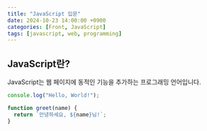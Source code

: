 ```yaml
---
title: "JavaScript 입문"
date: 2024-10-23 14:00:00 +0900
categories: [Front, JavaScript]
tags: [javascript, web, programming]
---
```


## JavaScript란?

JavaScript는 웹 페이지에 동적인 기능을 추가하는 프로그래밍 언어입니다.

```javascript
console.log("Hello, World!");

function greet(name) {
  return `안녕하세요, ${name}님!`;
}
```
